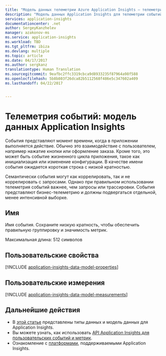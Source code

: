 ```yaml
---
title: "Модель данных телеметрии Azure Application Insights — телеметрия событий | Документы Майкрософт"
description: "Модель данных Application Insights для телеметрии событий"
services: application-insights
documentationcenter: .net
author: SergeyKanzhelev
manager: azakonov-ms
ms.service: application-insights
ms.workload: TBD
ms.tgt_pltfrm: ibiza
ms.devlang: multiple
ms.topic: article
ms.date: 04/17/2017
ms.author: sergkanz
translationtype: Human Translation
ms.sourcegitcommit: 9eafbc2ffc3319cbca9d8933235f87964a98f588
ms.openlocfilehash: 5b8b803f26dca82b5112568f486e5c347602a409
ms.lasthandoff: 04/22/2017


---
```

# <a name="event-telemetry-application-insights-data-model"></a>Телеметрия событий: модель данных Application Insights

События представляют момент времени, когда в приложении выполняется действие. Обычно это взаимодействие с пользователем, например нажатие кнопки или оформление заказа. Кроме того, это может быть событие жизненного цикла приложения, такое как инициализация или изменение конфигурации. В качестве имени события ожидается короткая строка с низкой кратностью. 

Семантически события могут как коррелировать, так и не коррелировать с запросами. Однако при правильном использовании телеметрия событий важнее, чем запросы или трассировки. События представляют бизнес-телеметрию и должны подвергаться отдельной, менее интенсивной выборке.

## <a name="name"></a>Имя

Имя события. Сохраните низкую кратность, чтобы обеспечить правильную группировку и значимость метрик.

Максимальная длина: 512 символов

## <a name="custom-properties"></a>Пользовательские свойства

[!INCLUDE [application-insights-data-model-properties](../../includes/application-insights-data-model-properties.md)]

## <a name="custom-measurements"></a>Пользовательские измерения

[!INCLUDE [application-insights-data-model-measurements](../../includes/application-insights-data-model-measurements.md)]

## <a name="next-steps"></a>Дальнейшие действия

- В [этой статье](/application-insights-data-model.md) представлены типы данных и модель данных для Application Insights.
- Вы можете узнать, как использовать [API Application Insights для пользовательских событий и метрик](/app-insights-asp-net-dependencies.md).
- Ознакомление с [платформами](/app-insights-platforms.md), поддерживаемыми Application Insights.

